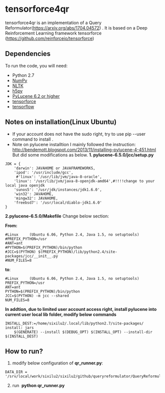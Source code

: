 # tensorforce4qr
tensorforce4qr is an implementation of a Query Reformulator(https://arxiv.org/abs/1704.04572) .
It is based on a  Deep Reinforcement Learning framework tensorforce (https://github.com/reinforceio/tensorforce)

## Dependencies
To run the code, you will need:
* Python 2.7
* [NumPy](http://www.numpy.org/)
* [NLTK](http://www.nltk.org/)
* [h5py](http://www.h5py.org/)
* [PyLucene 6.2 or higher](http://lucene.apache.org/pylucene/)
* [tensorforce](https://github.com/reinforceio/tensorforce)
* [tensorflow](https://www.tensorflow.org/)

## Notes on installation(Linux Ubuntu)
* If your account does not have the sudo right, try to use pip --user command to install .
* Note on pylucene installtion
I mainly followed the instruction: http://bendemott.blogspot.com/2013/11/installing-pylucene-4-451.html
But did some modifications as below.
**1. pylucene-6.5.0/jcc/setup.py**
```
JDK = {
    'darwin': JAVAHOME or JAVAFRAMEWORKS,
    'ipod': '/usr/include/gcc',
     #'linux': '/usr/lib/jvm/java-8-oracle',  
    'linux': '/usr/lib/jvm/java-8-openjdk-amd64',#!!!!change to your local java openjdk
    'sunos5': '/usr/jdk/instances/jdk1.6.0',
    'win32': JAVAHOME,
    'mingw32': JAVAHOME,
    'freebsd7': '/usr/local/diablo-jdk1.6.0'
}
```
**2.pylucene-6.5.0/Makefile**
Change below section:

**From:**
```
#Linux     (Ubuntu 6.06, Python 2.4, Java 1.5, no setuptools)
#PREFIX_PYTHON=/usr
#ANT=ant
#PYTHON=$(PREFIX_PYTHON)/bin/python
#JCC=$(PYTHON) $(PREFIX_PYTHON)/lib/python2.4/site-packages/jcc/__init__.py
#NUM_FILES=8
```
**to**:
```
#Linux     (Ubuntu 6.06, Python 2.4, Java 1.5, no setuptools)
PREFIX_PYTHON=/usr
ANT=ant
PYTHON=$(PREFIX_PYTHON)/bin/python
JCC=$(PYTHON) -m jcc --shared
NUM_FILES=8
```

**In addtion, due to limited user account access right, install pylucene into current user local lib folder, modify below commands**
```
INSTALL_DEST:=/home/sixilu2/.local/lib/python2.7/site-packages/
install: jars
	$(GENERATE) --install $(DEBUG_OPT) $(INSTALL_OPT) --install-dir $(INSTALL_DEST)
```

## How to run?
1. modify below configuration of **qr_runner.py**:
```
DATA_DIR = '/srv/local/work/sixilu2/sixilu2/github/queryreformulator/QueryReformulator'
```
2. run  **python qr_runner.py**

